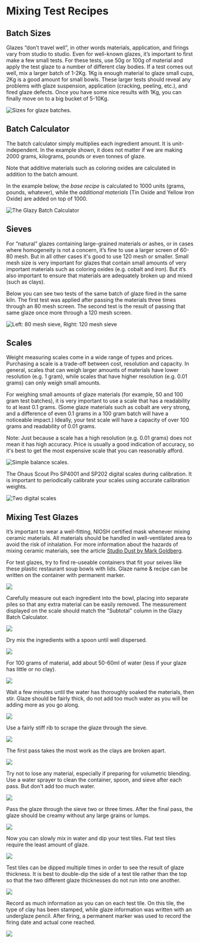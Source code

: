 # Mixing Test Recipes

## Batch Sizes

Glazes “don’t travel well”, in other words materials, 
application, and firings vary from studio to studio. 
Even for well-known glazes, it’s important to first 
make a few small tests. For these tests, use 50g or 
100g of material and apply the test glaze to a number 
of different clay bodies. If a test comes out well, 
mix a larger batch of 1-2Kg. 1Kg is enough material 
to glaze small cups, 2Kg is a good amount for small 
bowls. These larger tests should reveal any problems 
with glaze suspension, application (cracking, peeling, 
etc.), and fired glaze defects. Once you have some 
nice results with 1Kg, you can finally move on to a 
big bucket of 5-10Kg.

<img src="./img/sizes.png" title="Sizes for glaze batches.">

## Batch Calculator

The batch calculator simply multiplies each 
ingredient amount. It is unit-independent. In the
example shown, it does not matter if we are making 
2000 grams, kilograms, pounds or even tonnes of glaze.

Note that additive materials such as coloring oxides 
are calculated in addition to the batch amount.

In the example below, the _base recipe_ is calculated 
to 1000 units (grams, pounds, whatever), while the 
_additional materials_ (Tin Oxide and Yellow Iron Oxide)
are added on top of 1000.

<img src="./img/batch.png" title="The Glazy Batch Calculator">

## Sieves

For “natural” glazes containing large-grained materials 
or ashes, or in cases where homogeneity is not a concern, 
it’s fine to use a larger screen of 60-80 mesh. But in 
all other cases it's good to use 120 mesh or smaller. 
Small mesh size is very important for glazes that contain 
small amounts of very important materials such as coloring 
oxides (e.g. cobalt and iron). But it’s also important to 
ensure that materials are adequately broken up and mixed 
(such as clays).

Below you can see two tests of the same batch of glaze 
fired in the same kiln. The first test was applied after 
passing the materials three times through an 80 mesh 
screen. The second test is the result of passing that 
same glaze once more through a 120 mesh screen.

<img src="./img/mesh_difference.jpg" title="Left:  80 mesh sieve, Right: 120 mesh sieve">

## Scales

Weight measuring scales come in a wide range of types 
and prices. Purchasing a scale is a trade-off between 
cost, resolution and capacity. In general, scales that 
can weigh larger amounts of materials have lower 
resolution (e.g. 1 gram), while scales that have 
higher resolution (e.g. 0.01 grams) can only weigh 
small amounts.

For weighing small amounts of glaze materials (for 
example, 50 and 100 gram test batches), it is very 
important to use a scale that has a readability to 
at least 0.1 grams. (Some glaze materials such as 
cobalt are very strong, and a difference of even 
0.1 grams in a 100 gram batch will have a noticeable 
impact.) Ideally, your test scale will have a capacity 
of over 100 grams and readability of 0.01 grams.

Note: Just because a scale has a high resolution (e.g. 
0.01 grams) does not mean it has high accuracy. Price 
is usually a good indication of accuracy, so it's best 
to get the most expensive scale that you can reasonably
afford.

<img src="./img/balancescale.jpg" title="Simple balance scales.">

The Ohaus Scout Pro SP4001 and SP202 digital scales 
during calibration. It is important to periodically 
calibrate your scales using accurate calibration 
weights.

<img src="./img/digitalscales.jpg" title="Two digital scales">

## Mixing Test Glazes

It’s important to wear a well-fitting, NIOSH certified 
mask whenever mixing ceramic materials. All materials 
should be handled in well-ventilated area to avoid the 
risk of inhalation. For more information about the 
hazards of mixing ceramic materials, see the article 
[Studio Dust by Mark Goldberg](http://markgoldbergpottery.com/goldberg_studiodust-final.pdf).

For test glazes, try to find re-useable containers that 
fit your seives like these plastic restaurant soup bowls 
with lids. Glaze name & recipe can be written on the 
container with permanent marker.

<img src="./img/1.jpg" >

Carefully measure out each ingredient into the bowl, 
placing into separate piles so that any extra material 
can be easily removed. The measurement displayed on the 
scale should match the "Subtotal" column in the Glazy 
Batch Calculator.

<img src="./img/2.jpg" >

Dry mix the ingredients with a spoon until well dispersed.

<img src="./img/3.jpg" >

For 100 grams of material, add about 50-60ml of water 
(less if your glaze has little or no clay).

<img src="./img/4.jpg" >

Wait a few minutes until the water has thoroughly soaked 
the materials, then stir. Glaze should be fairly thick, 
do not add too much water as you will be adding more as 
you go along.

<img src="./img/5.jpg" >

Use a fairly stiff rib to scrape the glaze through the 
sieve.

<img src="./img/6.jpg" >

The first pass takes the most work as the clays are broken 
apart.

<img src="./img/7.jpg" >

Try not to lose any material, especially if preparing for 
volumetric blending. Use a water sprayer to clean the 
container, spoon, and sieve after each pass. But don't 
add too much water.

<img src="./img/8.jpg" >

Pass the glaze through the sieve two or three times. After 
the final pass, the glaze should be creamy without any 
large grains or lumps.

<img src="./img/9.jpg" >

Now you can slowly mix in water and dip your test tiles. 
Flat test tiles require the least amount of glaze.

<img src="./img/10.jpg" >

Test tiles can be dipped multiple times in order to see the 
result of glaze thickness. It is best to double-dip the side 
of a test tile rather than the top so that the two different 
glaze thicknesses do not run into one another.

<img src="./img/testtiledip.jpg" >

Record as much information as you can on each test tile. 
On this tile, the type of clay has been stamped, while glaze 
information was written with an underglaze pencil. After 
firing, a permanent marker was used to record the firing 
date and actual cone reached.

<img src="./img/testtileback.jpg" >
